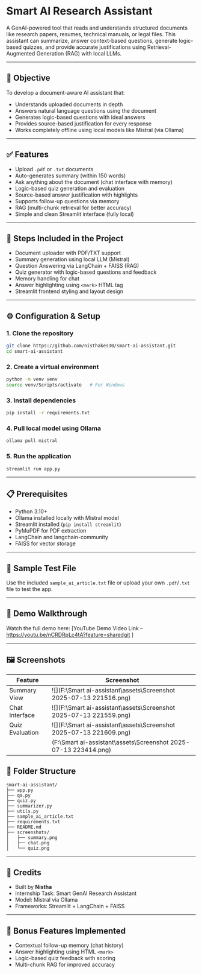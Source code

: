 # Smart AI Research Assistant

A GenAI-powered tool that reads and understands structured documents like research papers, resumes, technical manuals, or legal files. This assistant can summarize, answer context-based questions, generate logic-based quizzes, and provide accurate justifications using Retrieval-Augmented Generation (RAG) with local LLMs.

---

## 📌 Objective

To develop a document-aware AI assistant that:

* Understands uploaded documents in depth
* Answers natural language questions using the document
* Generates logic-based questions with ideal answers
* Provides source-based justification for every response
* Works completely offline using local models like Mistral (via Ollama)

---

## ✅ Features

* Upload `.pdf` or `.txt` documents
* Auto-generates summary (within 150 words)
* Ask anything about the document (chat interface with memory)
* Logic-based quiz generation and evaluation
* Source-based answer justification with highlights
* Supports follow-up questions via memory
* RAG (multi-chunk retrieval for better accuracy)
* Simple and clean Streamlit interface (fully local)

---

## 📁 Steps Included in the Project

* Document uploader with PDF/TXT support
* Summary generation using local LLM (Mistral)
* Question Answering via LangChain + FAISS (RAG)
* Quiz generator with logic-based questions and feedback
* Memory handling for chat
* Answer highlighting using `<mark>` HTML tag
* Streamlit frontend styling and layout design

---

## ⚙ Configuration & Setup

### 1. Clone the repository

```bash
git clone https://github.com/nisthakes30/smart-ai-assistant.git
cd smart-ai-assistant
```

### 2. Create a virtual environment

```bash
python -m venv venv
source venv/Scripts/activate   # For Windows
```

### 3. Install dependencies

```bash
pip install -r requirements.txt
```

### 4. Pull local model using Ollama

```bash
ollama pull mistral
```

### 5. Run the application

```bash
streamlit run app.py
```

---

## 📋 Prerequisites

* Python 3.10+
* Ollama installed locally with Mistral model
* Streamlit installed (`pip install streamlit`)
* PyMuPDF for PDF extraction
* LangChain and langchain-community
* FAISS for vector storage

---

## 📄 Sample Test File

Use the included `sample_ai_article.txt` file or upload your own `.pdf`/`.txt` file to test the app.

---

## 🔗 Demo Walkthrough

Watch the full demo here: \[YouTube Demo Video Link – https://youtu.be/nCRDRpLc4tA?feature=sharedgit ]

---

## 🖼 Screenshots

| Feature         | Screenshot                   |
| --------------- | ---------------------------- |
| Summary View    | ![](F:\Smart ai-assistant\assets\Screenshot 2025-07-13 221516.png)    |
| Chat Interface  | ![](F:\Smart ai-assistant\assets\Screenshot 2025-07-13 221559.png)    |
| Quiz Evaluation | ![](F:\Smart ai-assistant\assets\Screenshot 2025-07-13 221609.png) 
                  |    (F:\Smart ai-assistant\assets\Screenshot 2025-07-13 223414.png)


## 📂 Folder Structure

```
smart-ai-assistant/
├── app.py
├── qa.py
├── quiz.py
├── summarizer.py
├── utils.py
├── sample_ai_article.txt
├── requirements.txt
├── README.md
├── screenshots/
│   ├── summary.png
│   ├── chat.png
│   └── quiz.png
```

---

## 🙌 Credits

* Built by **Nistha**
* Internship Task: Smart GenAI Research Assistant
* Model: Mistral via Ollama
* Frameworks: Streamlit + LangChain + FAISS

---

## 🚀 Bonus Features Implemented

* Contextual follow-up memory (chat history)
* Answer highlighting using HTML `<mark>`
* Logic-based quiz feedback with scoring
* Multi-chunk RAG for improved accuracy



